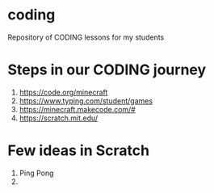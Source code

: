 # coding
Repository of CODING lessons for my students

# Steps in our CODING journey
1. https://code.org/minecraft
2. https://www.typing.com/student/games
3. https://minecraft.makecode.com/#
4. https://scratch.mit.edu/

# Few ideas in Scratch
1. Ping Pong
2. 
